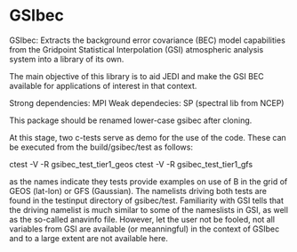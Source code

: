 # GSIbec
GSIbec: Extracts the background error covariance (BEC) model capabilities from 
 the Gridpoint Statistical Interpolation (GSI) atmospheric analysis system into a 
 library of its own.

The main objective of this library is to aid JEDI and make the GSI BEC available
for applications of interest in that context.

Strong dependencies: MPI
Weak dependecies: SP (spectral lib from NCEP)

This package should be renamed lower-case gsibec after cloning.

At this stage, two c-tests serve as demo for the use of the code. These 
can be executed from the build/gsibec/test as follows:

ctest -V -R gsibec_test_tier1_geos
ctest -V -R gsibec_test_tier1_gfs

as the names indicate they tests provide examples on use of B in the grid 
of GEOS (lat-lon) or GFS (Gaussian). The namelists driving both tests are
found in the testinput directory of gsibec/test. Familiarity with GSI tells 
that the driving namelist is much similar to some of the nameslists in GSI,
as well as the so-called anavinfo file. However, let the user not be fooled,
not all variables from GSI are available (or meanningful) in the context of 
GSIbec and to a large extent are not available here.
